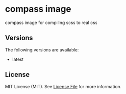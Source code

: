 compass image
=============

compass image for compiling scss to real css

Versions
--------

The following versions are available:
- latest

License
-------

MIT License (MIT). See [License File](LICENSE.md) for more information.
